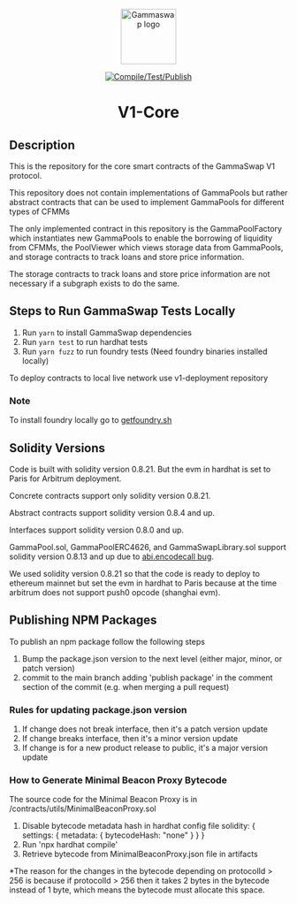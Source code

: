 <p align="center"><a href="https://gammaswap.com" target="_blank" rel="noopener noreferrer"><img width="100" src="https://app.gammaswap.com/logo.svg" alt="Gammaswap logo"></a></p>
  
<p align="center">
  <a href="https://github.com/gammaswap/v1-core/actions/workflows/main.yml">
    <img src="https://github.com/gammaswap/v1-core/actions/workflows/main.yml/badge.svg?branch=main" alt="Compile/Test/Publish">
  </a>
</p>

<h1 align="center">V1-Core</h1>

## Description
This is the repository for the core smart contracts of the GammaSwap V1 protocol. 

This repository does not contain implementations of GammaPools but rather abstract contracts that can be used to implement GammaPools for different types of CFMMs

The only implemented contract in this repository is the GammaPoolFactory which instantiates new GammaPools to enable the borrowing of liquidity from CFMMs,
the PoolViewer which views storage data from GammaPools, and storage contracts to track loans and store price information.

The storage contracts to track loans and store price information are not necessary if a subgraph exists to do the same.

## Steps to Run GammaSwap Tests Locally

1. Run `yarn` to install GammaSwap dependencies
2. Run `yarn test` to run hardhat tests
3. Run `yarn fuzz` to run foundry tests (Need foundry binaries installed locally)

To deploy contracts to local live network use v1-deployment repository

### Note
To install foundry locally go to [getfoundry.sh](https://getfoundry.sh/)

## Solidity Versions
Code is built with solidity version 0.8.21. But the evm in hardhat is set to Paris for Arbitrum deployment.

Concrete contracts support only solidity version 0.8.21.

Abstract contracts support solidity version 0.8.4 and up.

Interfaces support solidity version 0.8.0 and up.

GammaPool.sol, GammaPoolERC4626, and GammaSwapLibrary.sol support solidity version 0.8.13 and up due to [abi.encodecall bug](https://soliditylang.org/blog/2022/03/16/encodecall-bug/).

We used solidity version 0.8.21 so that the code is ready to deploy to ethereum mainnet but set the evm in hardhat to Paris because at the time
arbitrum does not support push0 opcode (shanghai evm).

## Publishing NPM Packages

To publish an npm package follow the following steps

1. Bump the package.json version to the next level (either major, minor, or patch version)
2. commit to the main branch adding 'publish package' in the comment section of the commit (e.g. when merging a pull request)

### Rules for updating package.json version

1. If change does not break interface, then it's a patch version update
2. If change breaks interface, then it's a minor version update
3. If change is for a new product release to public, it's a major version update

### How to Generate Minimal Beacon Proxy Bytecode

The source code for the Minimal Beacon Proxy is in /contracts/utils/MinimalBeaconProxy.sol

1. Disable bytecode metadata hash in hardhat config file
    solidity: { settings: { metadata: { bytecodeHash: "none" } } }
2. Run 'npx hardhat compile'
3. Retrieve bytecode from MinimalBeaconProxy.json file in artifacts

*The reason for the changes in the bytecode depending on protocolId > 256 is because if protocolId > 256 then it takes
2 bytes in the bytecode instead of 1 byte, which means the bytecode must allocate this space.